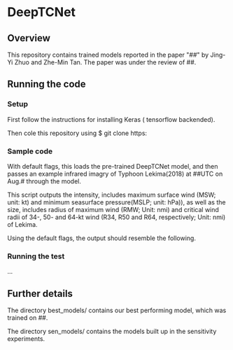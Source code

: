 # DeepTCNet
## Overview
This repository contains trained models reported in the paper "##" by Jing-Yi Zhuo and Zhe-Min Tan. The paper was under the review of ##.

## Running the code
### Setup
First follow the instructions for installing Keras ( tensorflow backended).

Then cole this repository using 
$ git clone https:

### Sample code
With default flags, this loads the pre-trained DeepTCNet model, and then passes an example infrared imagry of Typhoon Lekima(2018) at ##UTC on Aug.# through the model.

This script outputs the intensity, includes maximum surface wind (MSW; unit: kt) and minimum seasurface pressure(MSLP; unit: hPa)), as well as the size, includes radius of maximum wind (RMW; Unit: nmi) and critical wind radii of 34-, 50- and 64-kt wind (R34, R50 and R64, respectively; Unit: nmi)  of Lekima.

Using the default flags, the output should resemble the following.


### Running the test
...

## Further details
The directory best_models/ contains our best performing model, which was trained on ##.

The directory sen_models/ contains the models built up in the sensitivity experiments.
